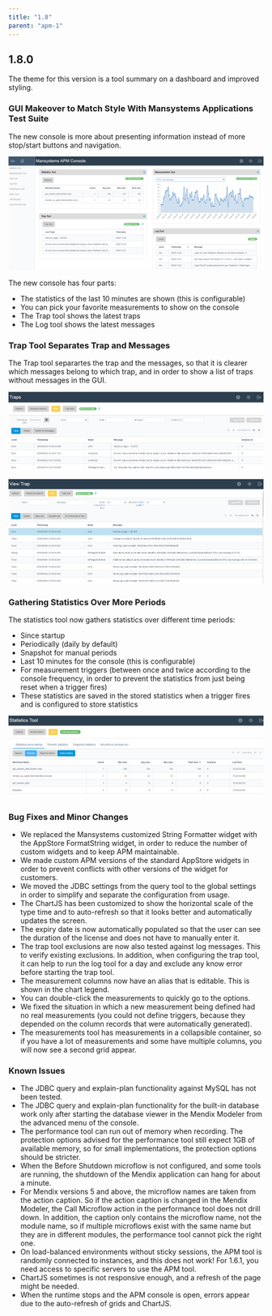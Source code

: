 ```yaml
---
title: "1.8"
parent: "apm-1"
---
```


## 1.8.0

The theme for this version is a tool summary on a dashboard and improved styling.

### GUI Makeover to Match Style With Mansystems Applications Test Suite

The new console is more about presenting information instead of more stop/start buttons and navigation.

![](attachments/1.8/Console.png)

The new console has four parts:

* The statistics of the last 10 minutes are shown (this is configurable)
* You can pick your favorite measurements to show on the console
* The Trap tool shows the latest traps
* The Log tool shows the latest messages

### Trap Tool Separates Trap and Messages

The Trap tool separartes the trap and the messages, so that it is clearer which messages belong to which trap, and in order to show a list of traps without messages in the GUI.

![](attachments/1.8/Trap_View.png)

![](attachments/1.8/Statistics_Tool.png)

### Gathering Statistics Over More Periods

The statistics tool now gathers statistics over different time periods:

* Since startup
* Periodically (daily by default)
* Snapshot for manual periods
* Last 10 minutes for the console (this is configurable)
* For measurement triggers (between once and twice according to the console frequency, in order to prevent the statistics from just being reset when a trigger fires)
* These statistics are saved in the stored statistics when a trigger fires and is configured to store statistics

![](attachments/1.8/Traps.png)

### Bug Fixes and Minor Changes

* We replaced the Mansystems customized String Formatter widget with the AppStore FormatString widget, in order to reduce the number of custom widgets and to keep APM maintainable.
* We made custom APM versions of the standard AppStore widgets in order to prevent conflicts with other versions of the widget for customers.
* We moved the JDBC settings from the query tool to the global settings in order to simplify and separate the configuration from usage.
* The ChartJS has been customized to show the horizontal scale of the type time and to auto-refresh so that it looks better and automatically updates the screen.
* The expiry date is now automatically populated so that the user can see the duration of the license and does not have to manually enter it.
* The trap tool exclusions are now also tested against log messages. This to verify existing exclusions. In addition, when configuring the trap tool, it can help to run the log tool for a day and exclude any know error before starting the trap tool.
* The measurement columns now have an alias that is editable. This is shown in the chart legend.
* You can double-click the measurements to quickly go to the options.
* We fixed the situation in which a new measurement being defined had no real measurements (you could not define triggers, because they depended on the column records that were automatically generated).
* The measurements tool has measurements in a collapsible container, so if you have a lot of measurements and some have multiple columns, you will now see a second grid appear.

### Known Issues

* The JDBC query and explain-plan functionality against MySQL has not been tested.
* The JDBC query and explain-plan functionality for the built-in database work only after starting the database viewer in the Mendix Modeler from the advanced menu of the console.
* The performance tool can run out of memory when recording. The protection options advised for the performance tool still expect 1GB of available memory, so for small implementations, the protection options should be stricter.
* When the Before Shutdown microflow is not configured, and some tools are running, the shutdown of the Mendix application can hang for about a minute.
* For Mendix versions 5 and above, the microflow names are taken from the action caption. So if the action caption is changed in the Mendix Modeler, the Call Microflow action in the performance tool does not drill down. In addition, the caption only contains the microflow name, not the module name, so if multiple microflows exist with the same name but they are in different modules, the performance tool cannot pick the right one.
* On load-balanced environments without sticky sessions, the APM tool is randomly connected to instances, and this does not work! For 1.6.1, you need access to specific servers to use the APM tool.
* ChartJS sometimes is not responsive enough, and a refresh of the page might be needed.
* When the runtime stops and the APM console is open, errors appear due to the auto-refresh of grids and ChartJS.
